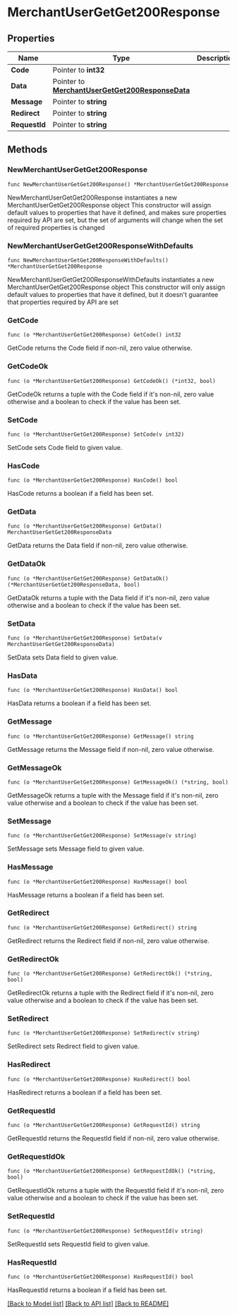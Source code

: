 # MerchantUserGetGet200Response

## Properties

Name | Type | Description | Notes
------------ | ------------- | ------------- | -------------
**Code** | Pointer to **int32** |  | [optional] 
**Data** | Pointer to [**MerchantUserGetGet200ResponseData**](MerchantUserGetGet200ResponseData.md) |  | [optional] 
**Message** | Pointer to **string** |  | [optional] 
**Redirect** | Pointer to **string** |  | [optional] 
**RequestId** | Pointer to **string** |  | [optional] 

## Methods

### NewMerchantUserGetGet200Response

`func NewMerchantUserGetGet200Response() *MerchantUserGetGet200Response`

NewMerchantUserGetGet200Response instantiates a new MerchantUserGetGet200Response object
This constructor will assign default values to properties that have it defined,
and makes sure properties required by API are set, but the set of arguments
will change when the set of required properties is changed

### NewMerchantUserGetGet200ResponseWithDefaults

`func NewMerchantUserGetGet200ResponseWithDefaults() *MerchantUserGetGet200Response`

NewMerchantUserGetGet200ResponseWithDefaults instantiates a new MerchantUserGetGet200Response object
This constructor will only assign default values to properties that have it defined,
but it doesn't guarantee that properties required by API are set

### GetCode

`func (o *MerchantUserGetGet200Response) GetCode() int32`

GetCode returns the Code field if non-nil, zero value otherwise.

### GetCodeOk

`func (o *MerchantUserGetGet200Response) GetCodeOk() (*int32, bool)`

GetCodeOk returns a tuple with the Code field if it's non-nil, zero value otherwise
and a boolean to check if the value has been set.

### SetCode

`func (o *MerchantUserGetGet200Response) SetCode(v int32)`

SetCode sets Code field to given value.

### HasCode

`func (o *MerchantUserGetGet200Response) HasCode() bool`

HasCode returns a boolean if a field has been set.

### GetData

`func (o *MerchantUserGetGet200Response) GetData() MerchantUserGetGet200ResponseData`

GetData returns the Data field if non-nil, zero value otherwise.

### GetDataOk

`func (o *MerchantUserGetGet200Response) GetDataOk() (*MerchantUserGetGet200ResponseData, bool)`

GetDataOk returns a tuple with the Data field if it's non-nil, zero value otherwise
and a boolean to check if the value has been set.

### SetData

`func (o *MerchantUserGetGet200Response) SetData(v MerchantUserGetGet200ResponseData)`

SetData sets Data field to given value.

### HasData

`func (o *MerchantUserGetGet200Response) HasData() bool`

HasData returns a boolean if a field has been set.

### GetMessage

`func (o *MerchantUserGetGet200Response) GetMessage() string`

GetMessage returns the Message field if non-nil, zero value otherwise.

### GetMessageOk

`func (o *MerchantUserGetGet200Response) GetMessageOk() (*string, bool)`

GetMessageOk returns a tuple with the Message field if it's non-nil, zero value otherwise
and a boolean to check if the value has been set.

### SetMessage

`func (o *MerchantUserGetGet200Response) SetMessage(v string)`

SetMessage sets Message field to given value.

### HasMessage

`func (o *MerchantUserGetGet200Response) HasMessage() bool`

HasMessage returns a boolean if a field has been set.

### GetRedirect

`func (o *MerchantUserGetGet200Response) GetRedirect() string`

GetRedirect returns the Redirect field if non-nil, zero value otherwise.

### GetRedirectOk

`func (o *MerchantUserGetGet200Response) GetRedirectOk() (*string, bool)`

GetRedirectOk returns a tuple with the Redirect field if it's non-nil, zero value otherwise
and a boolean to check if the value has been set.

### SetRedirect

`func (o *MerchantUserGetGet200Response) SetRedirect(v string)`

SetRedirect sets Redirect field to given value.

### HasRedirect

`func (o *MerchantUserGetGet200Response) HasRedirect() bool`

HasRedirect returns a boolean if a field has been set.

### GetRequestId

`func (o *MerchantUserGetGet200Response) GetRequestId() string`

GetRequestId returns the RequestId field if non-nil, zero value otherwise.

### GetRequestIdOk

`func (o *MerchantUserGetGet200Response) GetRequestIdOk() (*string, bool)`

GetRequestIdOk returns a tuple with the RequestId field if it's non-nil, zero value otherwise
and a boolean to check if the value has been set.

### SetRequestId

`func (o *MerchantUserGetGet200Response) SetRequestId(v string)`

SetRequestId sets RequestId field to given value.

### HasRequestId

`func (o *MerchantUserGetGet200Response) HasRequestId() bool`

HasRequestId returns a boolean if a field has been set.


[[Back to Model list]](../README.md#documentation-for-models) [[Back to API list]](../README.md#documentation-for-api-endpoints) [[Back to README]](../README.md)


